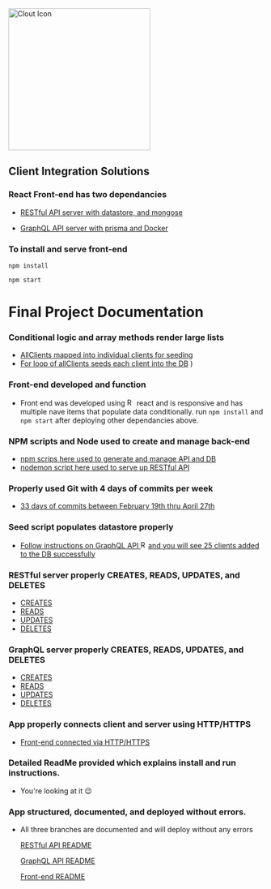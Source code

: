 <img src="https://raw.githubusercontent.com/krymarie/Final-FullStack-FrontEnd/master/src/components/Logo/cloutLogo.png" width="280" alt="Clout Icon">

## Client Integration Solutions

### React Front-end has two dependancies

- [RESTful API server with datastore, and mongose](https://github.com/krymarie/Final-FullStack-API)

- [GraphQL API server with prisma and Docker](https://github.com/krymarie/GraphQL-API-Node-Server)

### To install and serve front-end

```
npm install
```

```
npm start
```

# Final Project Documentation

### Conditional logic and array methods render large lists

- [AllClients mapped into individual clients for seeding](https://github.com/krymarie/GraphQL-API-Node-Server/blob/master/prisma/seed.js#L11)
- [For loop of allClients seeds each client into the DB](https://github.com/krymarie/GraphQL-API-Node-Server/blob/master/prisma/seed.js#L26)
  )

### Front-end developed and function

- Front end was developed using <img src="https://rawgit.com/gorangajic/react-icons/master/react-icons.svg" width="15" alt="React Icon"> react and is responsive and has multiple nave items that populate data conditionally. run `npm install` and `npm start` after deploying other dependancies above.

### NPM scripts and Node used to create and manage back-end

- [npm scrips here used to generate and manage API and DB](https://github.com/krymarie/GraphQL-API-Node-Server/blob/master/package.json#L11)
- [nodemon script here used to serve up RESTful API](https://github.com/krymarie/Final-FullStack-API/blob/master/package.json#L8)

### Properly used Git with 4 days of commits per week

- [33 days of commits between February 19th thru April 27th](https://github.com/krymarie)

### Seed script populates datastore properly

- [Follow instructions on GraphQL API <img src="https://rawgit.com/gorangajic/react-icons/master/react-icons.svg" width="15" alt="React Icon">and you will see 25 clients added to the DB successfully](https://github.com/krymarie/GraphQL-API-Node-Server)

### RESTful server properly CREATES, READS, UPDATES, and DELETES

- [CREATES](https://github.com/krymarie/Final-FullStack-API/blob/master/controllers/feed.js#L19)
- [READS](https://github.com/krymarie/Final-FullStack-API/blob/master/controllers/feed.js#L1)
- [UPDATES]()
- [DELETES]()

### GraphQL server properly CREATES, READS, UPDATES, and DELETES

- [CREATES]()
- [READS]()
- [UPDATES]()
- [DELETES]()

### App properly connects client and server using HTTP/HTTPS

- [Front-end connected via HTTP/HTTPS]()

### Detailed ReadMe provided which explains install and run instructions.

- You're looking at it :wink:

### App structured, documented, and deployed without errors.

- All three branches are documented and will deploy without any errors

  [RESTful API README](https://github.com/krymarie/Final-FullStack-API/blob/master/README.md)

  [GraphQL API README](https://github.com/krymarie/GraphQL-API-Node-Server/blob/master/README.md)

  [Front-end README](https://github.com/krymarie/Final-FullStack-FrontEnd/blob/master/README.md)
